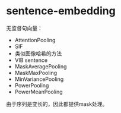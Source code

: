 # sentence-embedding


无监督句向量：
- AttentionPooling
- SIF
- 类似图像哈希的方法
- VIB sentence
- MaskAveragePooling
- MaskMaxPooling
- MinVariancePooling
- PowerPooling
- PowerMeanPooling

由于序列是变长的，因此都提供mask处理。
